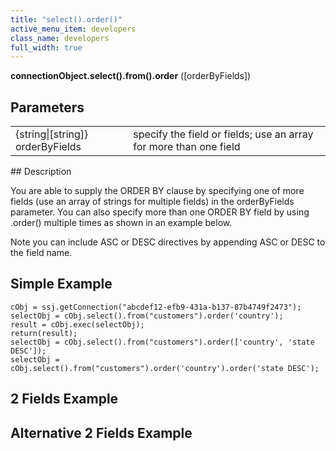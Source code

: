 ```yaml
---
title: "select().order()"
active_menu_item: developers
class_name: developers
full_width: true
---
```



**connectionObject.select().from().order** ([orderByFields])

## Parameters

<table>
<tr>
<td width="213">
{string|[string]} orderByFields

</td>
<td width="17">
</td>
<td width="650">
specify the field or fields; use an array for more than one field

</td>
</tr>
</table>
## Description

You are able to supply the ORDER BY clause by specifying one of more fields (use an array of strings for multiple fields) in the orderByFields parameter. You can also specify more than one ORDER BY field by using .order() multiple times as shown in an example below.

Note you can include ASC or DESC directives by appending ASC or DESC to the field name.

## Simple Example

    cObj = ssj.getConnection("abcdef12-efb9-431a-b137-87b4749f2473");
    selectObj = cObj.select().from("customers").order('country');
    result = cObj.exec(selectObj);
    return(result);
    selectObj = cObj.select().from("customers").order(['country', 'state DESC']);
    selectObj = cObj.select().from("customers").order('country').order('state DESC');
   

## 2 Fields Example

## Alternative 2 Fields Example

